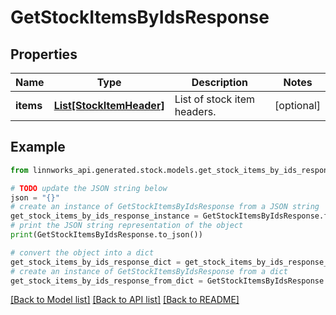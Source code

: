 # GetStockItemsByIdsResponse


## Properties

Name | Type | Description | Notes
------------ | ------------- | ------------- | -------------
**items** | [**List[StockItemHeader]**](StockItemHeader.md) | List of stock item headers. | [optional] 

## Example

```python
from linnworks_api.generated.stock.models.get_stock_items_by_ids_response import GetStockItemsByIdsResponse

# TODO update the JSON string below
json = "{}"
# create an instance of GetStockItemsByIdsResponse from a JSON string
get_stock_items_by_ids_response_instance = GetStockItemsByIdsResponse.from_json(json)
# print the JSON string representation of the object
print(GetStockItemsByIdsResponse.to_json())

# convert the object into a dict
get_stock_items_by_ids_response_dict = get_stock_items_by_ids_response_instance.to_dict()
# create an instance of GetStockItemsByIdsResponse from a dict
get_stock_items_by_ids_response_from_dict = GetStockItemsByIdsResponse.from_dict(get_stock_items_by_ids_response_dict)
```
[[Back to Model list]](../README.md#documentation-for-models) [[Back to API list]](../README.md#documentation-for-api-endpoints) [[Back to README]](../README.md)


